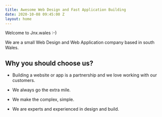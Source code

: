 ```yaml
---
title: Awesome Web Design and Fast Application Building
date: 2020-10-08 09:45:00 Z
layout: home
---
```


Welcome to Jnx.wales :-)

We are a small Web Design and Web Application company based in south Wales.

## Why you should choose us?

* Building a website or app is a partnership and we love working with our customers.

* We always go the extra mile.

* We make the complex, simple.

* We are experts and experienced in design and build.